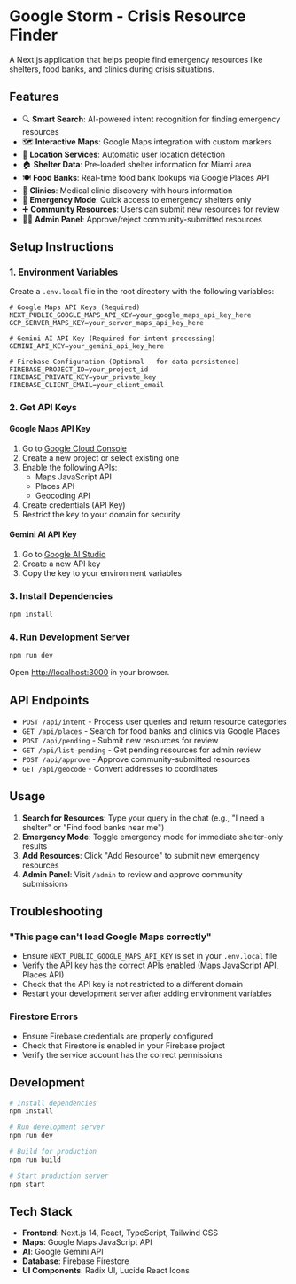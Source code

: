 # Google Storm - Crisis Resource Finder

A Next.js application that helps people find emergency resources like shelters, food banks, and clinics during crisis situations.

## Features

- 🔍 **Smart Search**: AI-powered intent recognition for finding emergency resources
- 🗺️ **Interactive Maps**: Google Maps integration with custom markers
- 📍 **Location Services**: Automatic user location detection
- 🏠 **Shelter Data**: Pre-loaded shelter information for Miami area
- 🍽️ **Food Banks**: Real-time food bank lookups via Google Places API
- 🏥 **Clinics**: Medical clinic discovery with hours information
- 🚨 **Emergency Mode**: Quick access to emergency shelters only
- ➕ **Community Resources**: Users can submit new resources for review
- 👨‍💼 **Admin Panel**: Approve/reject community-submitted resources

## Setup Instructions

### 1. Environment Variables

Create a `.env.local` file in the root directory with the following variables:

```env
# Google Maps API Keys (Required)
NEXT_PUBLIC_GOOGLE_MAPS_API_KEY=your_google_maps_api_key_here
GCP_SERVER_MAPS_KEY=your_server_maps_api_key_here

# Gemini AI API Key (Required for intent processing)
GEMINI_API_KEY=your_gemini_api_key_here

# Firebase Configuration (Optional - for data persistence)
FIREBASE_PROJECT_ID=your_project_id
FIREBASE_PRIVATE_KEY=your_private_key
FIREBASE_CLIENT_EMAIL=your_client_email
```

### 2. Get API Keys

#### Google Maps API Key
1. Go to [Google Cloud Console](https://console.cloud.google.com/)
2. Create a new project or select existing one
3. Enable the following APIs:
   - Maps JavaScript API
   - Places API
   - Geocoding API
4. Create credentials (API Key)
5. Restrict the key to your domain for security

#### Gemini AI API Key
1. Go to [Google AI Studio](https://aistudio.google.com/app/apikey)
2. Create a new API key
3. Copy the key to your environment variables

### 3. Install Dependencies

```bash
npm install
```

### 4. Run Development Server

```bash
npm run dev
```

Open [http://localhost:3000](http://localhost:3000) in your browser.

## API Endpoints

- `POST /api/intent` - Process user queries and return resource categories
- `GET /api/places` - Search for food banks and clinics via Google Places
- `POST /api/pending` - Submit new resources for review
- `GET /api/list-pending` - Get pending resources for admin review
- `POST /api/approve` - Approve community-submitted resources
- `GET /api/geocode` - Convert addresses to coordinates

## Usage

1. **Search for Resources**: Type your query in the chat (e.g., "I need a shelter" or "Find food banks near me")
2. **Emergency Mode**: Toggle emergency mode for immediate shelter-only results
3. **Add Resources**: Click "Add Resource" to submit new emergency resources
4. **Admin Panel**: Visit `/admin` to review and approve community submissions

## Troubleshooting

### "This page can't load Google Maps correctly"
- Ensure `NEXT_PUBLIC_GOOGLE_MAPS_API_KEY` is set in your `.env.local` file
- Verify the API key has the correct APIs enabled (Maps JavaScript API, Places API)
- Check that the API key is not restricted to a different domain
- Restart your development server after adding environment variables

### Firestore Errors
- Ensure Firebase credentials are properly configured
- Check that Firestore is enabled in your Firebase project
- Verify the service account has the correct permissions

## Development

```bash
# Install dependencies
npm install

# Run development server
npm run dev

# Build for production
npm run build

# Start production server
npm start
```

## Tech Stack

- **Frontend**: Next.js 14, React, TypeScript, Tailwind CSS
- **Maps**: Google Maps JavaScript API
- **AI**: Google Gemini API
- **Database**: Firebase Firestore
- **UI Components**: Radix UI, Lucide React Icons
